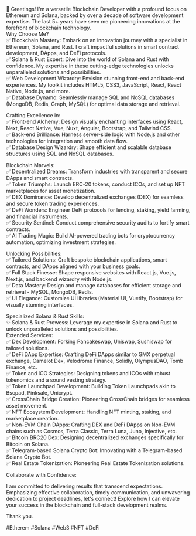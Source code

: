 🚀 Greetings! I'm a versatile Blockchain Developer with a profound focus on Ethereum and Solana, backed by over a decade of software development expertise. The last 5+ years have seen me pioneering innovations at the forefront of blockchain technology.
</br>
Why Choose Me?
</br>
✅ Blockchain Mastery: Embark on an innovation journey with a specialist in Ethereum, Solana, and Rust. I craft impactful solutions in smart contract development, DApps, and DeFi protocols.</br>
✅ Solana & Rust Expert: Dive into the world of Solana and Rust with confidence. My expertise in these cutting-edge technologies unlocks unparalleled solutions and possibilities.</br>
✅ Web Development Wizardry: Envision stunning front-end and back-end experiences. My toolkit includes HTML5, CSS3, JavaScript, React, React Native, Node.js, and more.</br>
✅ Database Dynamo: Seamlessly manage SQL and NoSQL databases (MongoDB, Redis, Graph, MySQL) for optimal data storage and retrieval.</br>

Crafting Excellence in:
</br>
✅ Front-end Alchemy: Design visually enchanting interfaces using React, Next, React Native, Vue, Nuxt, Angular, Bootstrap, and Tailwind CSS.</br>
✅ Back-end Brilliance: Harness server-side logic with Node.js and other technologies for integration and smooth data flow.</br>
✅ Database Design Wizardry: Shape efficient and scalable database structures using SQL and NoSQL databases.</br>

Blockchain Marvels:
</br>
✅ Decentralized Dreams: Transform industries with transparent and secure DApps and smart contracts.</br>
✅ Token Triumphs: Launch ERC-20 tokens, conduct ICOs, and set up NFT marketplaces for asset monetization.</br>
✅ DEX Dominance: Develop decentralized exchanges (DEX) for seamless and secure token trading experiences.</br>
✅ DeFi Wonders: Engineer DeFi protocols for lending, staking, yield farming, and financial instruments.</br>
✅ Security Sentinel: Conduct comprehensive security audits to fortify smart contracts.</br>
✅ AI Trading Magic: Build AI-powered trading bots for cryptocurrency automation, optimizing investment strategies.</br>

Unlocking Possibilities:
</br>
✅ Tailored Solutions: Craft bespoke blockchain applications, smart contracts, and DApps aligned with your business goals.</br>
✅ Full Stack Finesse: Shape responsive websites with React.js, Vue.js, Next.js, and backend wizardry with Node.js.</br>
✅ Data Mastery: Design and manage databases for efficient storage and retrieval - MySQL, MongoDB, Redis.</br>
✅ UI Elegance: Customize UI libraries (Material UI, Vuetify, Bootstrap) for visually stunning interfaces.</br>

Specialized Solana & Rust Skills:
</br>
✨ Solana & Rust Prowess: Leverage my expertise in Solana and Rust to unlock unparalleled solutions and possibilities.
</br>
Extended Services:
</br>
✅ Dex Development: Forking Pancakeswap, Uniswap, Sushiswap for tailored solutions.</br>
✅ DeFi DApp Expertise: Crafting DeFi DApps similar to GMX perpetual exchange, Camelot Dex, Velodrome Finance, Solidly, OlympusDAO, Tomb Finance, etc.</br>
✅ Token and ICO Strategies: Designing tokens and ICOs with robust tokenomics and a sound vesting strategy.</br>
✅ Token Launchpad Development: Building Token Launchpads akin to Bscpad, Pinksale, Unicrypt.</br>
✅ CrossChain Bridge Creation: Pioneering CrossChain bridges for seamless asset movement.</br>
✅ NFT Ecosystem Development: Handling NFT minting, staking, and marketplace creation.</br>
✅ Non-EVM Chain DApps: Crafting DEX and DeFi DApps on Non-EVM chains such as Cosmos, Terra Classic, Terra Luna, Juno, Injective, etc.</br>
✅ Bitcoin BRC20 Dex: Designing decentralized exchanges specifically for Bitcoin on Solana.</br>
✅ Telegram-based Solana Crypto Bot: Innovating with a Telegram-based Solana Crypto Bot.</br>
✅ Real Estate Tokenization: Pioneering Real Estate Tokenization solutions.</br>

Collaborate with Confidence:

I am committed to delivering results that transcend expectations. Emphasizing effective collaboration, timely communication, and unwavering dedication to project deadlines, let's connect! Explore how I can elevate your success in the blockchain and full-stack development realms.

Thank you.

#Etherem #Solana #Web3 #NFT #DeFi


